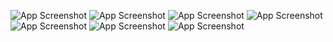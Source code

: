 ![App Screenshot](screenshot (296))
![App Screenshot](screenshot (297))
![App Screenshot](screenshot (298))
![App Screenshot](screenshot (299))
![App Screenshot](screenshot (300))
![App Screenshot](screenshot (301))
![App Screenshot](screenshot (302))
